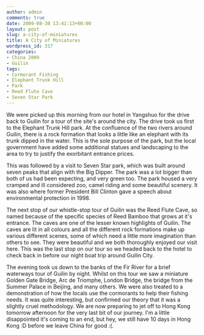 ```yaml
---
author: admin
comments: true
date: 2009-08-30 13:41:13+00:00
layout: post
slug: a-city-of-miniatures
title: A City of Miniatures
wordpress_id: 317
categories:
- China 2009
- Guilin
tags:
- Cormorant Fishing
- Elephant Trunk Hill
- Park
- Reed Flute Cave
- Seven Star Park
---
```


We were picked up this morning from our hotel in Yangshuo for the drive back to Guilin for a tour of the site's around the city. The drive took us first to the Elephant Trunk Hill park. At the confluence of the two rivers around Guilin, there is a rock formation that looks a little like an elephant with its trunk dipped in the water. This is the sole purpose of the park, but the local government have added some additional statues and landscaping to the area to try to justify the exorbitant entrance prices.<!-- more -->

[](http://travel.perry-online.me.uk/files/2012/08/sfpgMjAwOS8yMDA5LjA4LjA1IC0gMjAwOS4wOS4xMSBUb3VyIG9mIENoaW5hLzIwMDkuMDguMjYgLSAyMDA5LjA4LjMxIEd1aWxpbiAmIFlhbmdzaHVvLypJTUdfNDM5MC5KUEcqKmltYWdlZm9ybSoqMjYzZjBkMDQxMDM0NGM1YTk1YTJiNDY2N2FmNTdkZWU.jpg)This was followed by a visit to Seven Star park, which was built around seven peaks that align with the Big Dipper. The park was a lot bigger than both of us had been expecting, and very green too. The park housed a very cramped and ill considered zoo, camel riding and some beautiful scenery. It was also where former President Bill Clinton gave a speech about environmental protection in 1998.

The next stop of our whistle-stop tour of Guilin was the Reed Flute Cave, so named because of the specific species of Reed Bamboo that grows at it's entrance. The caves are one of the lesser known highlights of Guilin. The caves are lit in all colours and all the different rock formations make up various different scenes, some of which need a little more imagination than others to see. They were beautiful and we both thoroughly enjoyed our visit here. This was the last stop on our tour so we headed back to the hotel to check back in before our night boat trip around Guilin City.


The evening took us down to the banks of the Fir River for a brief waterways tour of Guilin by night. Whilst on this tour we saw a miniature Golden Gate Bridge, Arc de Triomphe, London Bridge, the bridge from the Summer Palace in Beijing, and many others. We were also treated to a demonstration of how the locals use the cormorants to help their fishing needs. It was quite interesting, but confirmed our theory that it was a slightly cruel methodology. We are now preparing to jet off to Hong Kong tomorrow afternoon for the very last bit of our journey. I'm a little disappointed it's coming to an end, but hey, we still have 10 days in Hong Kong :D before we leave China for good :(.
